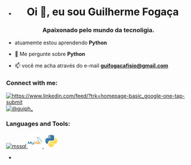 - <h1 align="center">Oi 👋, eu sou Guilherme Fogaça</h1>
<h3 align="center">Apaixonado pelo mundo da tecnoligia.</h3>

- atuamemte estou aprendendo **Python**

- 💬 Me pergunte sobre **Python**

- 📫 você me acha através do e-mail **guifogacafisio@gmail.com**

<h3 align="left">Connect with me:</h3>
<p align="left">
<a href="https://linkedin.com/in/https://www.linkedin.com/feed/?trk=homepage-basic_google-one-tap-submit" target="blank"><img align="center" src="https://raw.githubusercontent.com/rahuldkjain/github-profile-readme-generator/master/src/images/icons/Social/linked-in-alt.svg" alt="https://www.linkedin.com/feed/?trk=homepage-basic_google-one-tap-submit" height="30" width="40" /></a>
<a href="https://instagram.com/@guiph_" target="blank"><img align="center" src="https://raw.githubusercontent.com/rahuldkjain/github-profile-readme-generator/master/src/images/icons/Social/instagram.svg" alt="@guiph_" height="30" width="40" /></a>
</p>

<h3 align="left">Languages and Tools:</h3>
<p align="left"> <a href="https://www.microsoft.com/en-us/sql-server" target="_blank" rel="noreferrer"> <img src="https://www.svgrepo.com/show/303229/microsoft-sql-server-logo.svg" alt="mssql" width="40" height="40"/> </a> <a href="https://www.mysql.com/" target="_blank" rel="noreferrer"> <img src="https://raw.githubusercontent.com/devicons/devicon/master/icons/mysql/mysql-original-wordmark.svg" alt="mysql" width="40" height="40"/> </a> <a href="https://www.python.org" target="_blank" rel="noreferrer"> <img src="https://raw.githubusercontent.com/devicons/devicon/master/icons/python/python-original.svg" alt="python" width="40" height="40"/> </a> </p>

- <!---
- 
- 
- 👋 Hi, I’m @GuiFogacaa
- 👀 I’m interested in ...
- 🌱 I’m currently learning ...
- 💞️ I’m looking to collaborate on ...
- 📫 How to reach me ...

GuiFogacaa/GuiFogacaa is a ✨ special ✨ repository because its `README.md` (this file) appears on your GitHub profile.
You can click the Preview link to take a look at your changes.
--->
